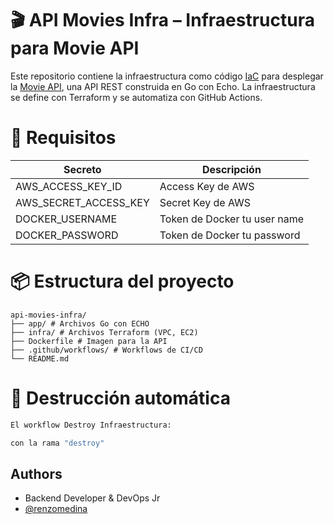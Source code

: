 # 🎬 API Movies Infra – Infraestructura para Movie API

Este repositorio contiene la infraestructura como código [IaC](https://github.com/RenzoMedina/api-movies-infra/tree/main/infra) para desplegar la [Movie API](https://github.com/RenzoMedina/api-movies-infra/tree/main/app), una API REST construida en Go con Echo. La infraestructura se define con Terraform y se automatiza con GitHub Actions.


# 🔐 Requisitos

| Secreto             | Descripción    |
| ----------------- | ------------------------ |
| AWS_ACCESS_KEY_ID | Access Key de AWS |
| AWS_SECRET_ACCESS_KEY | Secret Key de AWS |
| DOCKER_USERNAME | Token de Docker tu user name | 
| DOCKER_PASSWORD |  Token de Docker tu password |  


# 📦 Estructura del proyecto

``` plaintext
api-movies-infra/ 
├── app/ # Archivos Go con ECHO
├── infra/ # Archivos Terraform (VPC, EC2) 
├── Dockerfile # Imagen para la API 
├── .github/workflows/ # Workflows de CI/CD 
└── README.md

```

# 🧨 Destrucción automática

```bash
El workflow Destroy Infraestructura:

con la rama "destroy"

```
    
## Authors
- Backend Developer & DevOps Jr
- [@renzomedina](https://github.com/RenzoMedina)

